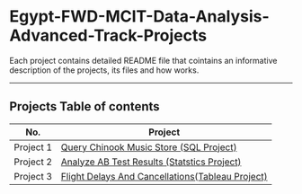 # Egypt-FWD-MCIT-Data-Analysis-Advanced-Track-Projects

Each project contains detailed README file that cointains an informative description of the projects, its files and how works.

___
## Projects Table of contents

| No.       | Project                                                          | 
| ---       | -------                                                          |
| Project 1 | [Query Chinook Music Store (SQL Project)](https://github.com/Mennatullah-Elsahy/Egypt-FWD-MCIT-Data-Analysis-Advanced-Track-Projects/tree/master/Query-Chinook-Music-Store)  | 
| Project 2 | [Analyze AB Test Results (Statstics Project)](https://github.com/Mennatullah-Elsahy/Egypt-FWD-MCIT-Data-Analysis-Advanced-Track-Projects/tree/master/Analyze-AB-Test-Results)    |
| Project 3 |  [Flight Delays And Cancellations(Tableau Project)](https://github.com/Mennatullah-Elsahy/Flight-Delays-And-Cancellations/tree/master)        |

